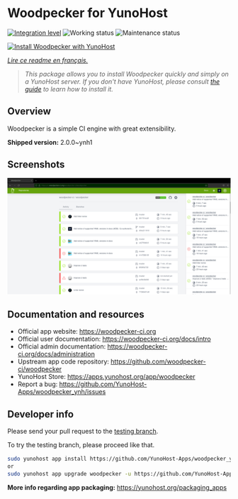<!--
N.B.: This README was automatically generated by https://github.com/YunoHost/apps/tree/master/tools/README-generator
It shall NOT be edited by hand.
-->

# Woodpecker for YunoHost

[![Integration level](https://dash.yunohost.org/integration/woodpecker.svg)](https://dash.yunohost.org/appci/app/woodpecker) ![Working status](https://ci-apps.yunohost.org/ci/badges/woodpecker.status.svg) ![Maintenance status](https://ci-apps.yunohost.org/ci/badges/woodpecker.maintain.svg)

[![Install Woodpecker with YunoHost](https://install-app.yunohost.org/install-with-yunohost.svg)](https://install-app.yunohost.org/?app=woodpecker)

*[Lire ce readme en français.](./README_fr.md)*

> *This package allows you to install Woodpecker quickly and simply on a YunoHost server.
If you don't have YunoHost, please consult [the guide](https://yunohost.org/#/install) to learn how to install it.*

## Overview

Woodpecker is a simple CI engine with great extensibility.


**Shipped version:** 2.0.0~ynh1

## Screenshots

![Screenshot of Woodpecker](./doc/screenshots/woodpecker.png)

## Documentation and resources

* Official app website: <https://woodpecker-ci.org>
* Official user documentation: <https://woodpecker-ci.org/docs/intro>
* Official admin documentation: <https://woodpecker-ci.org/docs/administration>
* Upstream app code repository: <https://github.com/woodpecker-ci/woodpecker>
* YunoHost Store: <https://apps.yunohost.org/app/woodpecker>
* Report a bug: <https://github.com/YunoHost-Apps/woodpecker_ynh/issues>

## Developer info

Please send your pull request to the [testing branch](https://github.com/YunoHost-Apps/woodpecker_ynh/tree/testing).

To try the testing branch, please proceed like that.

``` bash
sudo yunohost app install https://github.com/YunoHost-Apps/woodpecker_ynh/tree/testing --debug
or
sudo yunohost app upgrade woodpecker -u https://github.com/YunoHost-Apps/woodpecker_ynh/tree/testing --debug
```

**More info regarding app packaging:** <https://yunohost.org/packaging_apps>
